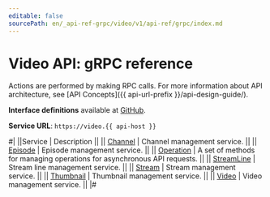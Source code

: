 ```yaml
---
editable: false
sourcePath: en/_api-ref-grpc/video/v1/api-ref/grpc/index.md
---
```


# Video API: gRPC reference

Actions are performed by making RPC calls. For more information about API architecture, see [API Concepts]({{ api-url-prefix }}/api-design-guide/).

**Interface definitions** available at [GitHub](https://github.com/yandex-cloud/cloudapi/tree/master/yandex/cloud/video/v1).

**Service URL**: `https://video.{{ api-host }}`

#|
||Service | Description ||
|| [Channel](Channel/index.md) | Channel management service. ||
|| [Episode](Episode/index.md) | Episode management service. ||
|| [Operation](Operation/index.md) | A set of methods for managing operations for asynchronous API requests. ||
|| [StreamLine](StreamLine/index.md) | Stream line management service. ||
|| [Stream](Stream/index.md) | Stream management service. ||
|| [Thumbnail](Thumbnail/index.md) | Thumbnail management service. ||
|| [Video](Video/index.md) | Video management service. ||
|#